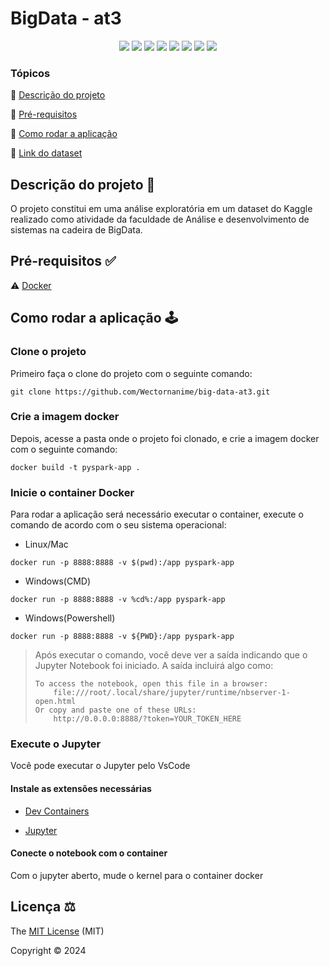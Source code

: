 # BigData - at3

<div align="center">
  <img src="https://img.shields.io/badge/Python-3776AB?style=for-the-badge&logo=python&logoColor=white"/>
  <img src="https://img.shields.io/badge/Java-ED8B00?style=for-the-badge&logo=openjdk&logoColor=white"/>
  <img src="https://img.shields.io/badge/docker-%230db7ed.svg?style=for-the-badge&logo=docker&logoColor=white"/>
  <img src="https://img.shields.io/badge/Apache%20Spark-FDEE21?style=for-the-badge&logo=apachespark&logoColor=black"/>
  <img src="https://img.shields.io/badge/jupyter-%23FA0F00.svg?style=for-the-badge&logo=jupyter&logoColor=white"/>
  <img src="https://img.shields.io/badge/Kaggle-20BEFF?style=for-the-badge&logo=Kaggle&logoColor=white"/>
  <img src="https://img.shields.io/github/license/wectornanime/safezone-mobile.svg?style=for-the-badge" />
  <img src="http://img.shields.io/static/v1?label=STATUS&message=CONCLUIDO&color=GREEN&style=for-the-badge"/>
</div>

### Tópicos

:small_blue_diamond: [Descrição do projeto](#descrição-do-projeto-)

:small_blue_diamond: [Pré-requisitos](#pré-requisitos-)

:small_blue_diamond: [Como rodar a aplicação](#como-rodar-a-aplicação-️)

:small_blue_diamond: [Link do dataset](https://www.kaggle.com/datasets/bordanova/2023-us-civil-flights-delay-meteo-and-aircraft)

## Descrição do projeto 📝

O projeto constitui em uma análise exploratória em um dataset do Kaggle realizado como atividade da faculdade de Análise e desenvolvimento de sistemas na cadeira de BigData.

## Pré-requisitos ✅

:warning: [Docker](https://www.docker.com/)

## Como rodar a aplicação 🕹️

### Clone o projeto

Primeiro faça o clone do projeto com o seguinte comando:

```
git clone https://github.com/Wectornanime/big-data-at3.git
```

### Crie a imagem docker

Depois, acesse a pasta onde o projeto foi clonado, e crie a imagem docker com o seguinte comando:

```
docker build -t pyspark-app .
```

### Inicie o container Docker

Para rodar a aplicação será necessário executar o container, execute o comando de acordo com o seu sistema operacional:

- Linux/Mac

```
docker run -p 8888:8888 -v $(pwd):/app pyspark-app
```

- Windows(CMD)

```
docker run -p 8888:8888 -v %cd%:/app pyspark-app
```

- Windows(Powershell)

```
docker run -p 8888:8888 -v ${PWD}:/app pyspark-app
```

> Após executar o comando, você deve ver a saída indicando que o Jupyter Notebook foi iniciado. A saída incluirá algo como:
> ```
> To access the notebook, open this file in a browser:
>     file:///root/.local/share/jupyter/runtime/nbserver-1-open.html
> Or copy and paste one of these URLs:
>     http://0.0.0.0:8888/?token=YOUR_TOKEN_HERE
> ```

### Execute o Jupyter

Você pode executar o Jupyter pelo VsCode

#### Instale as extensões necessárias

- [Dev Containers](https://marketplace.visualstudio.com/items?itemName=ms-vscode-remote.remote-containers)

- [Jupyter](https://marketplace.visualstudio.com/items?itemName=ms-toolsai.jupyter)

#### Conecte o notebook com o container

Com o jupyter aberto, mude o kernel para o container docker

## Licença ⚖️

The [MIT License](./LICENSE) (MIT)

Copyright :copyright: 2024
